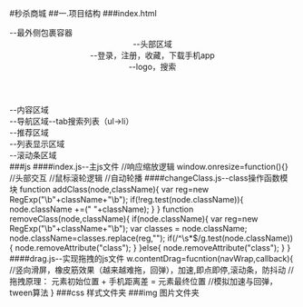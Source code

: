 #秒杀商城
##一.项目结构
###index.html
    <body>
       <div id="wrap">--最外侧包裹容器
         <header>--头部区域
              <div class="header-top"></div>--登录，注册，收藏，下载手机app
              <div class="header-bottom"></div>--logo，搜索
         </header>
         <div id="conWrap">--内容区域
               <div class="nav"></div>--导航区域--tab搜索列表（ul->li）
               <div class="recommend"></div>--推荐区域
             <div class="list"></div>--列表显示区域
          <div id="scrollBar"></div>--滚动条区域
       </div>
    </body>
###js
####index.js--主js文件
       //响应缩放逻辑 window.onresize=function(){}
       //头部交互
       //鼠标滚轮逻辑
       //自动轮播
####changeClass.js--class操作函数模块
      function addClass(node,className){
      	var reg=new RegExp("\\b"+className+"\\b");
      	if(!reg.test(node.className)){
      		node.className +=(" "+className);
      	}
      }
      function removeClass(node,className){
      	if(node.className){
      		var reg=new RegExp("\\b"+className+"\\b");
      		var classes = node.className;
      		node.className=classes.replace(reg,"");
      		if(/^\s*$/g.test(node.className)){
      			node.removeAttribute("class");
      		}
      	}else{
      		node.removeAttribute("class");
      	}
      }
####drag.js--实现拖拽的js文件
      w.contentDrag=fucntion(navWrap,callback){
            //竖向滑屏，橡皮筋效果（越来越难拖，回弹），加速,即点即停,滚动条，防抖动
            //拖拽原理： 元素初始位置 + 手机距离差 = 元素最终位置
            //模拟加速与回弹，tween算法
      }
###css
      样式文件夹
###img
      图片文件夹

